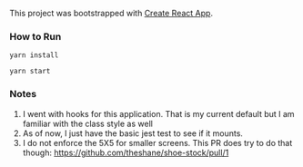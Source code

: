 This project was bootstrapped with [Create React App](https://github.com/facebook/create-react-app).

### How to Run
```yarn install```


```yarn start```

### Notes

1. I went with hooks for this application. That is my current default but I am familiar with the class style as well
2. As of now, I just have the basic jest test to see if it mounts.
3. I do not enforce the 5X5 for smaller screens. This PR does try to do that though: https://github.com/theshane/shoe-stock/pull/1
